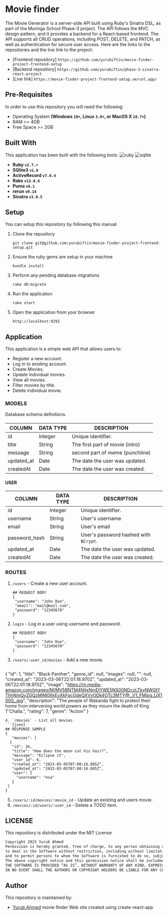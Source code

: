 # Movie finder
The Movie Generator is a server-side API built using Ruby's Sinatra DSL, as part of the Moringa School Phase-3 project.
The API follows the MVC design pattern, and it provides a backend for a React-based frontend.
The API supports all CRUD operations, including POST, DELETE, and PATCH, as well as authentication for secure user access.
Here are the links to the repositories and the live link to the project:
 - [Frontend repository] `https://github.com/yurubiftin/movie-finder-project-frontend-setup`
 - [Backend repository] `https://github.com/yurubiftin/phase-3-sinatra-react-project`
 - [Live link] `https://movie-finder-project-frontend-setup.vercel.app/`
## Pre-Requisites
In order to use this repository you will need the following:
- Operating System **(Windows `10+`, Linux `3.8+`, or MacOS X `10.7+`)**
- RAM >= 4GB
- Free Space >= 2GB
## Built With
This application has been built with the following tools:
![ruby](https://img.shields.io/badge/Ruby-CC342D?style=for-the-badge&logo=ruby&logoColor=white)
![sqlite](https://img.shields.io/badge/SQLite-07405E?style=for-the-badge&logo=sqlite&logoColor=white)
- **Ruby `v2.7.+`**
- **SQlite3 `v1.6`**
- **ActiveRecord `v7.0.4`**
- **Rake `v13.0.6`**
- **Puma `v6.1`**
- **rerun `v0.14`**
- **Sinatra `v3.0.5`**
## Setup
You can setup this repository by following this manual
1. Clone the repository
    ```{shell}
   git clone git@github.com:yurubiftin/movie-finder-project-frontend-setup.git
   ```
2. Ensure the ruby gems are setup in your machine
    ```{shell}
   bundle install
   ```
3. Perform any pending database migrations
   ```{shell}
   rake db:migrate
   ```
4. Run the application
    ```{shell}
    rake start
    ```
5. Open the application from your browser
    ```
   http://localhost:9292
   ```
## Application
This application is a simple web API that allows users to:
- Register a new account.
- Log in to existing account.
- Create Movies.
- Update individual movies.
- View all movies.
- Filter movies by title.
- Delete individual movie.
### MODELS
Database schema definitions.
####
| COLUMN      | DATA TYPE                                       | DESCRIPTION                         |
|-------------|-------------------------------------------------|-------------------------------------|
| id          | Integer                                         | Unique identifier.                  |
| title       | String                                          | The first part of movie (intro)             |
| message | String                                          | second part of meme (punchline)  |
| updated_at    | Date      | The date the user was updated.        |
| createdAt     | Date      | The date the user was created.        |
#### USER
| COLUMN        | DATA TYPE | DESCRIPTION                           |
|---------------|-----------|---------------------------------------|
| id            | Integer   | Unique identifier.                    |
| username     | String    | User's username                   |
 | email     | String    | User's email                  |
| password_hash | String    | User's password hashed with `BCrypt`. |
| updated_at    | Date      | The date the user was updated.        |
| createdAt     | Date      | The date the user was created.        |
### ROUTES
1. `/users` - Create a new user account.
   ```{json}
   ## REQUEST BODY
   {
    "username": "John Doe",
    "email": "mail@mail.com",
    "password": "12345678"
   }
   ```
2. `login` - Log in a user using username and password.
   ```{json}
   ## REQUEST BODY
   {
    "username": "John Doe",
    "password": "12345678"
   }
   ```
3. `/users/:user_id/movies` - Add a new movie.
   ```{json}
  {
  "id": 1,
  "title": "Black Panther",
  "genre_id": null,
  "images": null,
  "": null,
  "created_at": "2023-03-06T22:01:18.970Z",
  "updated_at": "2023-03-06T22:01:18.970Z",
  "image": "https://m.media-amazon.com/images/M/MV5BNTM4NjIxNmEtYWE5NS00NDczLTkyNWQtYThhNmQyZGQzMjM0XkEyXkFqcGdeQXVyODk4OTc3MTY@._V1_FMjpg_UX1000_.jpg",
  "description": "The people of Wakanda fight to protect their home from intervening world powers as they mourn the death of King T'Challa.",
  "rating": 7,
  "genre": "Action"
  }
   ```
4. `/movies` - List all movies.
   ```{json}
   ## RESPONSE SAMPLE
   {
      "movies": [
     {
      "id": 26,
      "title": "How does the moon cut his hair?",
      "message": "Eclipse it",
      "user_id": 6,
      "created_at": "2023-03-05T07:00:16.885Z",
      "updated_at": "2023-03-05T07:00:16.885Z",
      "user": {
        "username": "eva"
      }
    ]
   }
   ```
5. `/users/:id/movies/:movie_id` - Update an existing and users movie.
6. `/movies/:id/users/:user_id` - Delete a TODO item.
## LICENSE
This repository is distributed under the MIT License
```markdown
Copyright 2023 Yurub Ahmed
Permission is hereby granted, free of charge, to any person obtaining a copy of this software and associated documentation files (the “Software”),
to deal in the Software without restriction, including without limitation the rights to use, copy, modify, merge, publish, distribute, sublicense, and/or sell copies of the Software,
and to permit persons to whom the Software is furnished to do so, subject to the following conditions:
The above copyright notice and this permission notice shall be included in all copies or substantial portions of the Software.
THE SOFTWARE IS PROVIDED “AS IS”, WITHOUT WARRANTY OF ANY KIND, EXPRESS OR IMPLIED, INCLUDING BUT NOT LIMITED TO THE WARRANTIES OF MERCHANTABILITY, FITNESS FOR A PARTICULAR PURPOSE AND NONINFRINGEMENT.
IN NO EVENT SHALL THE AUTHORS OR COPYRIGHT HOLDERS BE LIABLE FOR ANY CLAIM, DAMAGES OR OTHER LIABILITY, WHETHER IN AN ACTION OF CONTRACT, TORT OR OTHERWISE, ARISING FROM, OUT OF OR IN CONNECTION WITH THE SOFTWARE OR THE USE OR OTHER DEALINGS IN THE SOFTWARE.
```
## Author
This repository is maintained by:
- [Yurub Ahmed](https://github.com/yurubiftin)
movie finder
Web site created using create-react-app